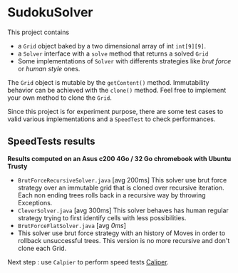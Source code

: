 SudokuSolver
============
This project contains 
 *  a `Grid` object baked by a two dimensional array of int `int[9][9]`.
 *  a `Solver` interface with a `solve` method that returns a solved `Grid`
 *  Some implementations of `Solver` with differents strategies like _brut force_ or _human style_ ones. 
 
The `Grid` object is mutable by the `getContent()` method. Immutability behavior can be achieved with the `clone()` method. Feel free to implement your own method to clone the `Grid`. 
 
Since this project is for experiment purpose, there are some test cases to valid various implementations and a `SpeedTest` to check performances. 

SpeedTests results
------------------
__Results computed on an Asus c200 4Go / 32 Go chromebook with Ubuntu Trusty__
 *  `BrutForceRecursiveSolver.java` [avg 200ms] 
    This solver use brut force strategy over an immutable grid that is cloned over recursive iteration. Each non ending trees rolls back in a recursive way by throwing Exceptions. 
 *  `CleverSolver.java` [avg 300ms] 
    This solver behaves has human regular strategy trying to first identify cells with less possibilities.
 *  `BrutForceFlatSolver.java` [avg *0ms*]
 *  This solver use brut force strategy with an history of Moves in order to rollback unsuccessful trees. This version is no more recursive and don't clone each Grid.

Next step : use `Calpier` to perform speed tests [Caliper](https://code.google.com/p/caliper/).
